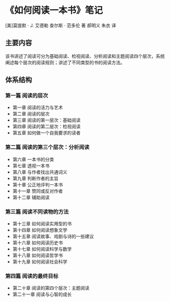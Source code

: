 # 《如何阅读一本书》笔记

[美]莫提默 $\cdot$ J. 艾德勒    查尔斯 $\cdot$ 范多伦 著  郝明义 朱衣 译

## 主要内容

该书讲述了阅读可分为基础阅读、检视阅读、分析阅读和主题阅读四个层次，系统阐述每个层次的阅读规则；讲述了不同类型的书的阅读方法。

## 体系结构

### 第一篇 阅读的层次

- 第一章 阅读的活力与艺术
- 第二章 阅读的层次
- 第三章 阅读的第一层次：基础阅读
- 第四章 阅读的第二层次：检视阅读
- 第五章 如何做一个自我要求的读者

### 第二篇  阅读的第三个层次：分析阅读

- 第六章  一本书的分类
- 第七章 透视一本书
- 第八章 与作者找出共通词义
- 第九章 判断作者的主旨
- 第十章 公正地评判一本书
- 第十一章 赞同或反对作者
- 第十二章 辅助阅读

### 第三篇 阅读不同读物的方法

- 第十三章 如何阅读实用型的书
- 第十四章 如何阅读想象文学
- 第十五章 阅读故事、戏剧与诗的一些建议
- 第十六章 如何阅读历史书
- 第十七章 如何阅读科学与数学
- 第十八章 如何阅读哲学书
- 第十九章 如何阅读社会科学

### 第四篇 阅读的最终目标

- 第二十章 阅读的第四个层次：主题阅读
- 第二十一章 阅读与心智的成长

